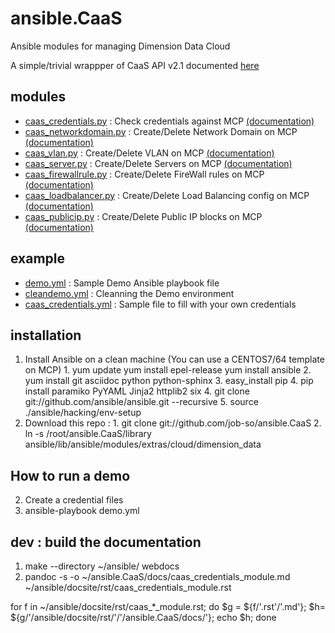 # ansible.CaaS
Ansible modules for managing Dimension Data Cloud

A simple/trivial wrappper of CaaS API v2.1 documented [here](https://community.opsourcecloud.net/View.jsp?procId=10011686f65f51b7f474acb2013072d2)

## modules
  * [caas_credentials.py](/library/caas_credentials.py) : Check credentials against MCP [(documentation)](/docs/caas_credentials_module.md)
  * [caas_networkdomain.py](/library/caas_networkdomain.py) : Create/Delete Network Domain on MCP [(documentation)](/docs/caas_networkdomain_module.md)
  * [caas_vlan.py](/library/caas_vlan.py) : Create/Delete VLAN on MCP [(documentation)](/docs/caas_vlan_module.md)
  * [caas_server.py](/library/caas_server.py) : Create/Delete Servers on MCP [(documentation)](/docs/caas_server_module.md)
  * [caas_firewallrule.py](/library/caas_firewallrule.py) : Create/Delete FireWall rules on MCP [(documentation)](/docs/caas_firewallrule_module.md)
  * [caas_loadbalancer.py](/library/caas_loadbalancer.py) : Create/Delete Load Balancing config on MCP [(documentation)](/docs/caas_loadbalancer_module.md)
  * [caas_publicip.py](/library/caas_publicip.py) : Create/Delete Public IP blocks on MCP [(documentation)](/docs/caas_publicip_module.md)

## example
  * [demo.yml](/demo.yml) : Sample Demo Ansible playbook file
  * [cleandemo.yml](/cleandemo.yml) : Cleanning the Demo environment
  * [caas_credentials.yml](/caas_credentials.yml) : Sample file to fill with your own credentials

## installation
  1. Install Ansible on a clean machine (You can use a CENTOS7/64 template on MCP)
    1. yum update
	yum install epel-release
	yum install ansible
	2. yum install git asciidoc python python-sphinx
	3. easy_install pip
	4. pip install paramiko PyYAML Jinja2 httplib2 six
    4. git clone git://github.com/ansible/ansible.git --recursive
    5. source ./ansible/hacking/env-setup
  2. Download this repo : 
    1. git clone git://github.com/job-so/ansible.CaaS
	2. ln -s /root/ansible.CaaS/library ansible/lib/ansible/modules/extras/cloud/dimension_data

## How to run a demo
  2. Create a credential files
  3. ansible-playbook demo.yml

## dev : build the documentation
  1. make --directory ~/ansible/ webdocs
  2. pandoc -s -o ~/ansible.CaaS/docs/caas_credentials_module.md ~/ansible/docsite/rst/caas_credentials_module.rst

  for f in ~/ansible/docsite/rst/caas_*_module.rst; do $g = ${f/'.rst'/'.md'}; $h= ${g/'/ansible/docsite/rst/'/'/ansible.CaaS/docs/'}; echo $h; done

